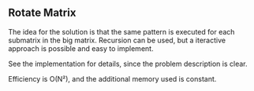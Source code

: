 ## Rotate Matrix

The idea for the solution is that the same pattern is executed
for each submatrix in the big matrix. Recursion can be used,
but a iteractive approach is possible and easy to implement.

See the implementation for details, since the problem description is clear.

Efficiency is O(N²), and the additional memory used is constant.
